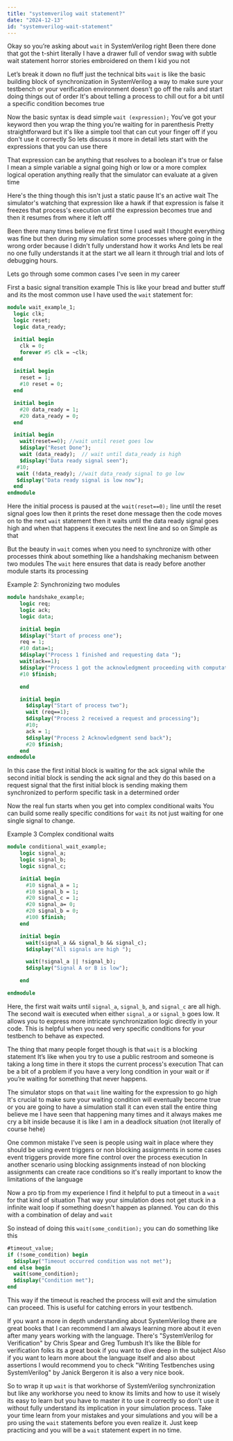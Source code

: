 ```yaml
---
title: "systemverilog wait statement?"
date: "2024-12-13"
id: "systemverilog-wait-statement"
---
```


Okay so you’re asking about `wait` in SystemVerilog right Been there done that got the t-shirt literally I have a drawer full of vendor swag with subtle wait statement horror stories embroidered on them I kid you not

Let’s break it down no fluff just the technical bits `wait` is like the basic building block of synchronization in SystemVerilog a way to make sure your testbench or your verification environment doesn't go off the rails and start doing things out of order It's about telling a process to chill out for a bit until a specific condition becomes true

Now the basic syntax is dead simple `wait (expression);` You’ve got your keyword then you wrap the thing you’re waiting for in parenthesis Pretty straightforward but it's like a simple tool that can cut your finger off if you don't use it correctly So lets discuss it more in detail lets start with the expressions that you can use there

That expression can be anything that resolves to a boolean it's true or false I mean a simple variable a signal going high or low or a more complex logical operation anything really that the simulator can evaluate at a given time

Here's the thing though this isn't just a static pause It's an active wait The simulator's watching that expression like a hawk if that expression is false it freezes that process's execution until the expression becomes true and then it resumes from where it left off

Been there many times believe me first time I used wait I thought everything was fine but then during my simulation some processes where going in the wrong order because I didn't fully understand how it works And lets be real no one fully understands it at the start we all learn it through trial and lots of debugging hours.

Lets go through some common cases I've seen in my career

First a basic signal transition example This is like your bread and butter stuff and its the most common use I have used the `wait` statement for:

```systemverilog
module wait_example_1;
  logic clk;
  logic reset;
  logic data_ready;

  initial begin
    clk = 0;
    forever #5 clk = ~clk;
  end

  initial begin
    reset = 1;
    #10 reset = 0;
  end

  initial begin
    #20 data_ready = 1;
    #20 data_ready = 0;
  end

  initial begin
    wait(reset==0); //wait until reset goes low
    $display("Reset Done");
    wait (data_ready);  // wait until data_ready is high
    $display("Data ready signal seen");
   #10;
   wait (!data_ready); //wait data_ready signal to go low
   $display("Data ready signal is low now");
  end
endmodule
```

Here the initial process is paused at the `wait(reset==0);` line until the reset signal goes low then it prints the reset done message then the code moves on to the next `wait` statement then it waits until the data ready signal goes high and when that happens it executes the next line and so on Simple as that

But the beauty in `wait` comes when you need to synchronize with other processes think about something like a handshaking mechanism between two modules The `wait` here ensures that data is ready before another module starts its processing

Example 2: Synchronizing two modules

```systemverilog
module handshake_example;
    logic req;
    logic ack;
    logic data;

    initial begin
    $display("Start of process one");
    req = 1;
    #10 data=1;
    $display("Process 1 finished and requesting data ");
    wait(ack==1);
    $display("Process 1 got the acknowledgment proceeding with computation");
    #10 $finish;

    end

    initial begin
      $display("Start of process two");
      wait (req==1);
      $display("Process 2 received a request and processing");
      #10;
      ack = 1;
      $display("Process 2 Acknowledgment send back");
      #20 $finish;
    end
endmodule
```

In this case the first initial block is waiting for the ack signal while the second initial block is sending the ack signal and they do this based on a request signal that the first initial block is sending making them synchronized to perform specific task in a determined order

Now the real fun starts when you get into complex conditional waits You can build some really specific conditions for `wait` its not just waiting for one single signal to change.

Example 3 Complex conditional waits

```systemverilog
module conditional_wait_example;
    logic signal_a;
    logic signal_b;
    logic signal_c;

    initial begin
      #10 signal_a = 1;
      #10 signal_b = 1;
      #20 signal_c = 1;
      #20 signal_a= 0;
      #20 signal_b = 0;
      #100 $finish;
    end

    initial begin
      wait(signal_a && signal_b && signal_c);
      $display("All signals are high ");

      wait(!signal_a || !signal_b);
      $display("Signal A or B is low");

    end

endmodule
```

Here, the first wait waits until `signal_a`, `signal_b`, and `signal_c` are all high. The second wait is executed when either `signal_a` or `signal_b` goes low. It allows you to express more intricate synchronization logic directly in your code. This is helpful when you need very specific conditions for your testbench to behave as expected.

The thing that many people forget though is that `wait` is a blocking statement It’s like when you try to use a public restroom and someone is taking a long time in there it stops the current process's execution That can be a bit of a problem if you have a very long condition in your wait or if you’re waiting for something that never happens.

The simulator stops on that `wait` line waiting for the expression to go high It's crucial to make sure your waiting condition will eventually become true or you are going to have a simulation stall it can even stall the entire thing believe me I have seen that happening many times and it always makes me cry a bit inside because it is like I am in a deadlock situation (not literally of course hehe)

One common mistake I've seen is people using wait in place where they should be using event triggers or non blocking assignments in some cases event triggers provide more fine control over the process execution In another scenario using blocking assignments instead of non blocking assignments can create race conditions so it's really important to know the limitations of the language

Now a pro tip from my experience I find it helpful to put a timeout in a `wait` for that kind of situation That way your simulation does not get stuck in a infinite wait loop if something doesn't happen as planned. You can do this with a combination of delay and `wait`

So instead of doing this `wait(some_condition);` you can do something like this
```systemverilog
#timeout_value;
if (!some_condition) begin
  $display("Timeout occurred condition was not met");
end else begin
  wait(some_condition);
  $display("Condition met");
end
```

This way if the timeout is reached the process will exit and the simulation can proceed. This is useful for catching errors in your testbench.

If you want a more in depth understanding about SystemVerilog there are great books that I can recommend I am always learning more about it even after many years working with the language.  There's "SystemVerilog for Verification" by Chris Spear and Greg Tumbush It’s like the Bible for verification folks its a great book if you want to dive deep in the subject Also if you want to learn more about the language itself and also about assertions I would recommend you to check "Writing Testbenches using SystemVerilog" by Janick Bergeron it is also a very nice book.

So to wrap it up `wait` is that workhorse of SystemVerilog synchronization but like any workhorse you need to know its limits and how to use it wisely its easy to learn but you have to master it to use it correctly so don't use it without fully understand its implication in your simulation process. Take your time learn from your mistakes and your simulations and you will be a pro using the `wait` statements before you even realize it. Just keep practicing and you will be a `wait` statement expert in no time.
